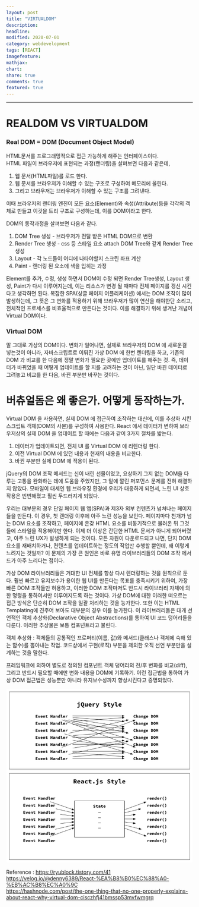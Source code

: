 ```yaml
---
layout: post
title: "VIRTUALDOM"
description:
headline:
modified: 2020-07-01
category: webdevelopment
tags: [REACT]
imagefeature:
mathjax:
chart:
share: true
comments: true
featured: true
---
```


---

# REALDOM VS VIRTUALDOM  
  
### Real DOM = DOM (Document Object Model)  

HTML문서를 프로그래밍적으로 접근 가능하게 해주는 인터페이스이다.  
HTML 파일이 브라우저에 표현되는 과정(랜더링)을 살펴보면 다음과 같은데,  

1) 웹 문서(HTML파일)를 로드 한다.  
2) 웹 문서를 브라우저가 이해할 수 있는 구조로 구성하여 메모리에 올린다.  
3) 그리고 브라우저는 브라우저가 이해할 수 있는 구조를 그려낸다.  

이때 브라우저의 랜더링 엔진이 모든 요소(Element)와 속성(Attribute)등을 각각의 객체로 만들고 이것을 트리 구조로 구성하는데, 이를 DOM이라고 한다.  

DOM의 동작과정을 살펴보면 다음과 같다.  

1) DOM Tree 생성 - 브라우저가 전달 받은 HTML DOM으로 변환  
2) Render Tree 생성 - css 등 스타일 요소 attach DOM Tree와 같게 Render Tree 생성  
3) Layout - 각 노드들이 어디에 나타야할지 스크린 좌표 계산  
4) Paint - 랜더링 된 요소에 색을 입히는 과정  

Element를 추가, 수정, 생성 하면서 DOM이 수정 되면 Render Tree생성, Layout 생성, Paint가 다시 이루어지는데, 이는 리소스가 변경 될 때마다 전체 페이지를 갱신 시킨다고 생각하면 된다.  복잡한 SPA(싱글 페이지 어플리케이션) 에서는 DOM 조작이 많이 발생하는데, 그 뜻은 그 변화를 적용하기 위해 브라우저가 많이 연산을 해야한단 소리고, 전체적인 프로세스를 비효율적으로 만든다는 것이다. 이를 해결하기 위해 생겨난 개념이 Virtual DOM이다.  
  
### Virtual DOM
말 그대로 가상의 DOM이다. 변화가 일어나면, 실제로 브라우저의 DOM 에 새로운걸 넣는것이 아니라, 자바스크립트로 이뤄진 가상 DOM 에 한번 렌더링을 하고, 기존의 DOM 과 비교를 한 다음에 정말 변화가 필요한 곳에만 업데이트를 해주는 것. 즉, 데이터가 바뀌었을 때 어떻게 업데이트를 할 지를 고려하는 것이 아닌, 일단 바뀐 데이터로 그려놓고 비교를 한 다음, 바뀐 부분만 바꾸는 것이다.  
  
  

# 버츄얼돔은 왜 좋은가. 어떻게 동작하는가.
  
Virtual DOM 을 사용하면, 실제 DOM 에 접근하여 조작하는 대신에, 이를 추상화 시킨 스크립트 객체(DOM의 사본)를 구성하여 사용한다. React 에서 데이터가 변하여 브라우저상의 실제 DOM 을 업데이트 할 때에는 다음과 같이 3가지 절차를 밟는다.  
  
1) 데이터가 업데이트되면, 전체 UI 를 Virtual DOM 에 리렌더링 한다.  
2) 이전 Virtual DOM 에 있던 내용과 현재의 내용을 비교한다.  
3) 바뀐 부분만 실제 DOM 에 적용이 된다.  
  
jQuery의 DOM 조작 메서드는 신이 내린 선물이었고, 요상하기 그지 없는 DOM을 다루는 고통을 완화하는 데에 도움을 주었지만, 그 밑에 깔린 퍼포먼스 문제를 전혀 해결하지 않았다. 모바일이 대세인 웹 브라우징 환경에 우리가 대응하게 되면서, 느린 UI 상호작용은 빈번해졌고 훨씬 두드러지게 되었다.  

우리는 대부분의 경우 단일 페이지 웹 앱(SPA)과 제3자 외부 컨텐츠가 넘쳐나는 페이지들을 만든다. 이 경우, 첫 렌더링 이후에 아주 느린 성능을 보인다. 페이지마다 천개가 넘는 DOM 요소를 조작하고, 페이지에 온갖 HTML 요소를 비동기적으로 불러온 뒤 그것들에 스타일을 적용해야만 한다. 이제 더 이상은 간단한 HTML 문서가 아니게 되어버렸고, 아주 느린 UX가 발생하게 되는 것이다. 모든 자원이 다운로드되고 나면, 단지 DOM 요소를 재배치하거나, 컨텐츠를 업데이트하는 정도의 작업만 수행할 뿐인데, 왜 이렇게 느려지는 것일까? 이 문제의 가장 큰 원인은 바로 유명 라이브러리들의 DOM 조작 메서드가 아주 느리다는 점이다.  

가상 DOM 라이브러리들은 거대한 UI 전체를 항상 다시 렌더링하는 것을 원칙으로 둔다. 훨씬 빠르고 유지보수가 용이한 웹 UI를 만든다는 목표를 충족시키기 위하여, 가장 빠른 DOM 조작들만 허용하고, 이러한 DOM 조작마저도 반드시 라이브러리 자체에 의한 명령을 통하여서만 이루어지도록 하는 것이다. 가상 DOM에 대한 이러한 떠오르는 접근 방식은 단순히 DOM 조작을 일괄 처리하는 것을 능가한다. 또한 이는 HTML Templating에 견주어 보아도 대부분의 경우 이를 능가한다. 이 라이브러리들은 대개 선언적인 객체 추상화(Declarative Object Abstractions)를 통하여 UI 코드 덩어리들을 다룬다. 이러한 추상물은 보통 컴포넌트라고 불린다.  

객체 추상화 : 객체들의 공통적인 프로퍼티(이름, 값)와 메서드(클래스나 객체에 숙해 있는 함수)를 뽑아내는 작업. 코드상에서 구현(로직) 부분을 제외한 오직 선언 부분만을 설계하는 것을 말한다.  

프레임워크에 의하여 별도로 정의된 컴포넌트 객체 덩어리의 전/후 변화를 비교(diff), 그리고 반드시 필요할 때에만 변화 내용을 DOM에 기록하기. 이런 접근법을 통하여 가상 DOM 접근법은 성능뿐만 아니라 유지보수성까지 향상시킨다고 증명되었다.

![image](https://github.com/lsh58/lsh58.github.io/blob/master/images/post/React/virtualdom01.png?raw=true)


Reference : <https://ryublock.tistory.com/41>  
<https://velog.io/@denny6389/React-%EA%B8%B0%EC%88%A0-%EB%AC%B8%EC%A0%9C>  
<https://hashnode.com/post/the-one-thing-that-no-one-properly-explains-about-react-why-virtual-dom-cisczhfj41bmssp53mvfwmgrq>